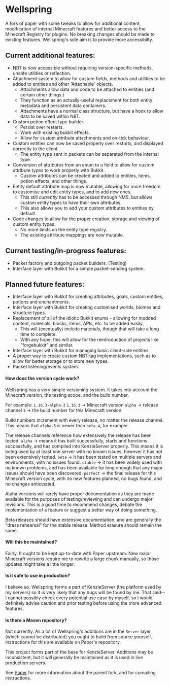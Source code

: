 Wellspring
===========

A fork of paper with some tweaks to allow for additional content, modification of internal Minecraft features and better access to the Minecraft Registry for plugins.
No breaking changes should be made to existing features. Wellspring's sole aim is to provide more accessibilty.

Current additional features:
-----
 * NBT is now accessible without requiring version-specific methods, unsafe utilities or reflection.
 * Attachment system to allow for custom fields, methods and utilities to be added to entities and other 'Attachable' objects.
   * Attachments allow data and code to be attached to entities (and certain other things.)
   * They function as an actually-useful replacement for both entity metadata and persistent data containers.
   * Attachments have a normal class structure, but have a hook to allow data to be saved within NBT.
 * Custom potion effect type builder.
   * Persist over restarts.
   * Work with existing bukkit effects.
   * Allow for custom attribute attachments and on-tick behaviour.
 * Custom entities can now be saved properly over restarts, and displayed correctly to the client.
   * The entity type sent in packets can be separated from the internal type.
 * Conversion of attributes from an enum to a field to allow for custom attribute types to work properly with Bukkit.
   * Custom attributes can be created and added to entities, items, potion effects, and other things.
 * Entity default attribute map is now mutable, allowing for more freedom to customise and edit entity types, and to add new ones.
   * This still *currently* has to be accessed through NMS, but allows custom entity types to have their own attributes.
   * This also allows you to add your custom attributes to entities by default.
 * Code changes to allow for the proper creation, storage and viewing of custom entity types.
   * No more limits on the entity type registry.
   * The existing attribute mappings are now mutable.

Current testing/in-progress features:
-----
 * Packet factory and outgoing packet builders. (Testing)
 * Interface layer with Bukkit for a simple packet-sending system.

Planned future features:
-----
 * Interface layer with Bukkit for creating attributes, goals, custom entities, potions and enchantments.
 * Interface layer with Bukkit for creating customised worlds, biomes and structure types.
 * Replacement of all of the idiotic Bukkit enums - allowing for modded content, materials, blocks, items, APIs, etc. to be added easily.
   * This will (eventually) include materials, though that will take a long time to complete.
   * With any hope, this will allow for the reintroduction of projects like "forgebukkit" and similar.
 * Interface layer with Bukkit for managing basic client-side entities.
 * A proper way to create custom NBT-tag implementations, such as to allow for better storage or to store new types.
 * Packet listening/events system.

#### How does the version cycle work?
Wellspring has a very simple versioning system.
It takes into account the Minecraft version, the testing scope, and the build number.

For example: `1.16.3-alpha-3`
`1.16.3` -> Minecraft version
`alpha` -> release channel
`3` -> the build number for this Minecraft version

Build numbers increment with every release, no matter the release channel. This means that `alpha-5` is newer than `beta-4`, for example.

The release channels reference how extensively the release has been tested.
`alpha` -> means it has built successfully, starts and functions successfully, and has compiled into KenzieServer properly. This means it is being used by at least one server with no known issues, however it has not been extensively tested.
`beta` -> it has been tested on multiple servers and environments, with no issues found.
`stable` -> it has been widely used with no known problems, and has been available for long enough that any major issues should have been discovered.
`perfect` -> the final release for this Minecraft version cycle, with no new features planned, no bugs found, and no changes anticipated.

Alpha versions will rarely have proper documentation as they are made available for the purposes of testing/reviewing and can undergo major revisions. This is a good time to recommend changes, debate the implementation of a feature or suggest a better way of doing something.

Beta releases should have extensive documentation, and are generally the "dress rehearsal" for the stable release. Method erasure should remain the same.

#### Will this be maintained?
Fairly. It ought to be kept up-to-date with Paper upstream. New major Minecraft versions require me to rewrite a large chunk manually, so those updates might take a little longer.

#### Is it safe to use in production?
I believe so. Wellspring forms a part of KenzieServer (the platform used by my servers) so it is very likely that any bugs will be found by me.
That said-- I cannot possibly check every potential use case by myself, so I would definitely advise caution and prior testing before using the more advanced features.

#### Is there a Maven repository?
Not currently. As a lot of Wellspring's additions are in the `Server` layer (which cannot be distributed) you ought to build from source yourself. Instructions for this are available on Paper's repository.


This project forms part of the base for KenzieServer. Additions may be inconsistent, but it will generally be maintained as it is used in live production servers.

See [Paper](https://github.com/PaperMC/Paper) for more information about the parent fork, and for compiling instructions.

